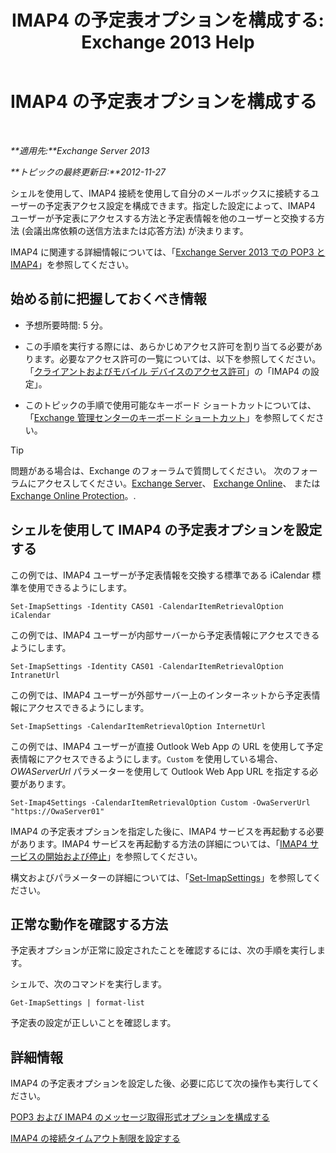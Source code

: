 ﻿---
title: 'IMAP4 の予定表オプションを構成する: Exchange 2013 Help'
TOCTitle: IMAP4 の予定表オプションを構成する
ms:assetid: 6679c8b2-3f0f-449a-a17c-a7b30001538c
ms:mtpsurl: https://technet.microsoft.com/ja-jp/library/Aa998606(v=EXCHG.150)
ms:contentKeyID: 50555794
ms.date: 04/24/2018
mtps_version: v=EXCHG.150
ms.translationtype: HT
---

# IMAP4 の予定表オプションを構成する

 

_**適用先:**Exchange Server 2013_

_**トピックの最終更新日:**2012-11-27_

シェルを使用して、IMAP4 接続を使用して自分のメールボックスに接続するユーザーの予定表アクセス設定を構成できます。指定した設定によって、IMAP4 ユーザーが予定表にアクセスする方法と予定表情報を他のユーザーと交換する方法 (会議出席依頼の送信方法または応答方法) が決まります。

IMAP4 に関連する詳細情報については、「[Exchange Server 2013 での POP3 と IMAP4](pop3-and-imap4-in-exchange-server-2013-exchange-2013-help.md)」を参照してください。

## 始める前に把握しておくべき情報

  - 予想所要時間: 5 分。

  - この手順を実行する際には、あらかじめアクセス許可を割り当てる必要があります。必要なアクセス許可の一覧については、以下を参照してください。「[クライアントおよびモバイル デバイスのアクセス許可](clients-and-mobile-devices-permissions-exchange-2013-help.md)」の「IMAP4 の設定」。

  - このトピックの手順で使用可能なキーボード ショートカットについては、「[Exchange 管理センターのキーボード ショートカット](keyboard-shortcuts-in-the-exchange-admin-center-exchange-online-protection-help.md)」を参照してください。


> [!TIP]
> 問題がある場合は、Exchange のフォーラムで質問してください。 次のフォーラムにアクセスしてください。<A href="https://go.microsoft.com/fwlink/p/?linkid=60612">Exchange Server</A>、 <A href="https://go.microsoft.com/fwlink/p/?linkid=267542">Exchange Online</A>、 または <A href="https://go.microsoft.com/fwlink/p/?linkid=285351">Exchange Online Protection</A>。.



## シェルを使用して IMAP4 の予定表オプションを設定する

この例では、IMAP4 ユーザーが予定表情報を交換する標準である iCalendar 標準を使用できるようにします。

    Set-ImapSettings -Identity CAS01 -CalendarItemRetrievalOption iCalendar

この例では、IMAP4 ユーザーが内部サーバーから予定表情報にアクセスできるようにします。

    Set-ImapSettings -Identity CAS01 -CalendarItemRetrievalOption IntranetUrl 

この例では、IMAP4 ユーザーが外部サーバー上のインターネットから予定表情報にアクセスできるようにします。

    Set-ImapSettings -CalendarItemRetrievalOption InternetUrl

この例では、IMAP4 ユーザーが直接 Outlook Web App の URL を使用して予定表情報にアクセスできるようにします。`Custom` を使用している場合、*OWAServerUrl* パラメーターを使用して Outlook Web App URL を指定する必要があります。

    Set-Imap4Settings -CalendarItemRetrievalOption Custom -OwaServerUrl "https://OwaServer01"

IMAP4 の予定表オプションを指定した後に、IMAP4 サービスを再起動する必要があります。IMAP4 サービスを再起動する方法の詳細については、「[IMAP4 サービスの開始および停止](start-and-stop-the-imap4-services-exchange-2013-help.md)」を参照してください。

構文およびパラメーターの詳細については、「[Set-ImapSettings](https://technet.microsoft.com/ja-jp/library/aa998252\(v=exchg.150\))」を参照してください。

## 正常な動作を確認する方法

予定表オプションが正常に設定されたことを確認するには、次の手順を実行します。

シェルで、次のコマンドを実行します。

    Get-ImapSettings | format-list

予定表の設定が正しいことを確認します。

## 詳細情報

IMAP4 の予定表オプションを設定した後、必要に応じて次の操作も実行してください。

[POP3 および IMAP4 のメッセージ取得形式オプションを構成する](configure-pop3-and-imap4-message-retrieval-format-options-exchange-2013-help.md)

[IMAP4 の接続タイムアウト制限を設定する](set-connection-time-out-limits-for-imap4-exchange-2013-help.md)

